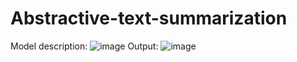 # Abstractive-text-summarization
Model description:
![image](https://user-images.githubusercontent.com/46419383/128472337-4c15ede8-12c9-4546-af6a-0d2483299585.png)
Output:
![image](https://user-images.githubusercontent.com/46419383/128472558-48f773d1-3448-4d5d-96da-a0c92dfa3b59.png)
